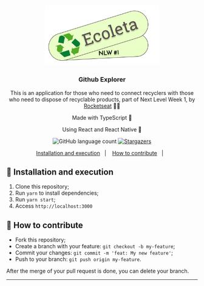 <h1 align="center">
      <img alt="Github Explorer" title="Github Explorer" src=".github/logo.png" width="300px" />
</h1>

<h3 align="center">
  Github Explorer
</h3>

<p align="center">This is an application for those who need to connect recyclers with those who need to dispose of recyclable products, part of Next Level Week 1, by 
<a href="https://rocketseat.com.br/">Rocketseat</a>  👨‍💻</p>

<p align="center">Made with TypeScript 🚀</p>
<p align="center">Using React and React Native 🚀</p>

<p align="center">
  <img alt="GitHub language count" src="https://img.shields.io/github/languages/count/Lgdev07/nlw-1?color=%2304D361">

  <a href="https://github.com/Lgdev07/nlw-1/stargazers">
    <img alt="Stargazers" src="https://img.shields.io/github/stars/Lgdev07/nlw-1?style=social">
  </a>
</p>

<p align="center">
  <a href="#-instalation-and-execution">Installation and execution</a>&nbsp;&nbsp;&nbsp;|&nbsp;&nbsp;&nbsp;
  <a href="#-how-to-contribute">How to contribute</a>&nbsp;&nbsp;&nbsp;|&nbsp;&nbsp;&nbsp;
</p>

## 🎉 Installation and execution

1. Clone this repository;
2. Run `yarn`  to install dependencies;
3. Run `yarn start`;
4. Access `http://localhost:3000`

## 🤔 How to contribute

- Fork this repository;
- Create a branch with your feature: `git checkout -b my-feature`;
- Commit your changes: `git commit -m 'feat: My new feature'`;
- Push to your branch: `git push origin my-feature`.

After the merge of your pull request is done, you can delete your branch.

---
